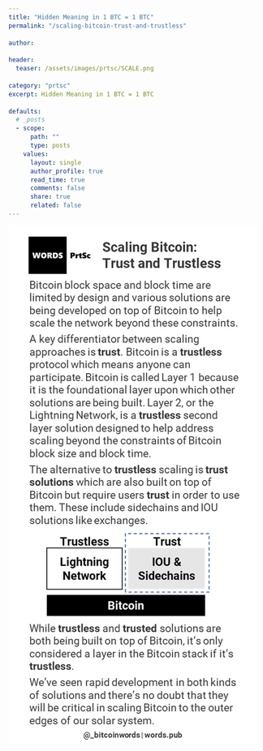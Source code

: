 ```yaml
---
title: "Hidden Meaning in 1 BTC = 1 BTC"
permalink: "/scaling-bitcoin-trust-and-trustless" 

author: 

header:
  teaser: /assets/images/prtsc/SCALE.png

category: "prtsc"
excerpt: Hidden Meaning in 1 BTC = 1 BTC

defaults:
  # _posts
  - scope:
      path: ""
      type: posts
    values:
      layout: single
      author_profile: true
      read_time: true
      comments: false
      share: true
      related: false
---
```


![1BTC = 1BTC](/assets/images/prtsc/scale.png)